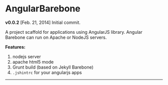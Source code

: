 AngularBarebone
===============

**v0.0.2** [Feb. 21, 2014] Initial commit.

A project scaffold for applications using AngularJS library. Angular Barebone
can run on Apache or NodeJS servers.

**Features:**

1. nodejs server
2. apache html5 mode
3. Grunt build (based on Jekyll Barebone)
4. `.jshintrc` for your angularjs apps

----------------